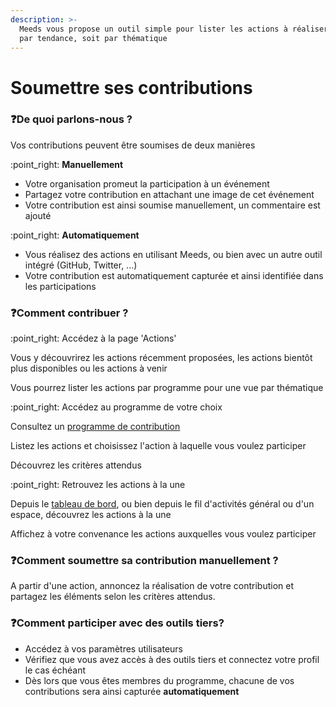 ```yaml
---
description: >-
  Meeds vous propose un outil simple pour lister les actions à réaliser, soit
  par tendance, soit par thématique
---
```


# Soumettre ses contributions

### :question:De quoi parlons-nous ?

Vos contributions peuvent être soumises de deux manières&#x20;

:point\_right: **Manuellement**

* Votre organisation promeut la participation à un événement
* Partagez votre contribution en attachant une image de cet événement
* Votre contribution est ainsi soumise manuellement, un commentaire est ajouté

&#x20;:point\_right: **Automatiquement**

* Vous réalisez des actions en utilisant Meeds, ou bien avec un autre outil intégré (GitHub, Twitter, ...)
* Votre contribution est automatiquement capturée et ainsi identifiée dans les participations

### :question:Comment contribuer ?

&#x20;:point\_right: Accédez à la page 'Actions'

Vous y découvrirez les actions récemment proposées, les actions bientôt plus disponibles ou les actions à venir

Vous pourrez lister les actions par programme pour une vue par thématique

&#x20;:point\_right: Accédez au programme de votre choix

Consultez un [programme de contribution](consulter-un-programme-dengagement.md)

Listez les actions et choisissez l'action à laquelle vous voulez participer&#x20;

Découvrez les critères attendus

&#x20;:point\_right: Retrouvez les actions à la une

Depuis le [tableau de bord](suivre-son-avancement-et-ses-recompenses.md), ou bien depuis le fil d'activités général ou d'un espace, découvrez les actions à la une

Affichez à votre convenance les actions auxquelles vous voulez participer

### :question:Comment soumettre sa contribution manuellement ?

A partir d'une action, annoncez la réalisation de votre contribution et partagez les éléments selon les critères attendus.

### &#x20;:question:Comment participer avec des outils tiers?

* Accédez à vos paramètres utilisateurs
* Vérifiez que vous avez accès à des outils tiers et connectez votre profil le cas échéant
* Dès lors que vous êtes membres du programme, chacune de vos contributions sera ainsi capturée **automatiquement**

